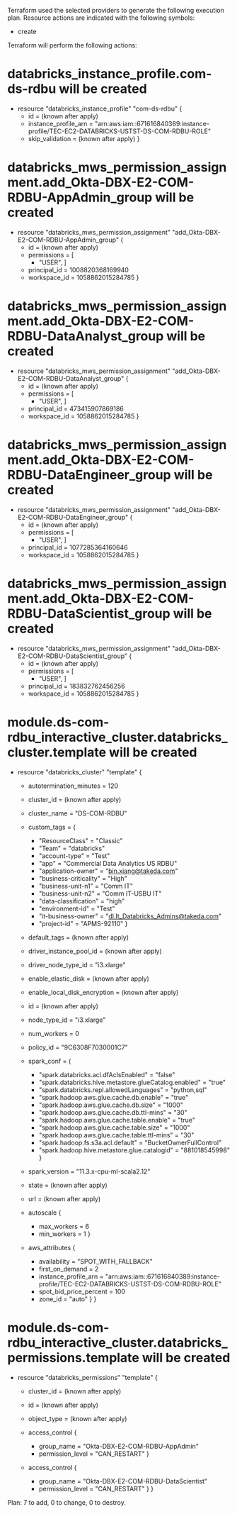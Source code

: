 Terraform used the selected providers to generate the following execution
plan. Resource actions are indicated with the following symbols:
  + create

Terraform will perform the following actions:

  # databricks_instance_profile.com-ds-rdbu will be created
  + resource "databricks_instance_profile" "com-ds-rdbu" {
      + id                   = (known after apply)
      + instance_profile_arn = "arn:aws:iam::671616840389:instance-profile/TEC-EC2-DATABRICKS-USTST-DS-COM-RDBU-ROLE"
      + skip_validation      = (known after apply)
    }

  # databricks_mws_permission_assignment.add_Okta-DBX-E2-COM-RDBU-AppAdmin_group will be created
  + resource "databricks_mws_permission_assignment" "add_Okta-DBX-E2-COM-RDBU-AppAdmin_group" {
      + id           = (known after apply)
      + permissions  = [
          + "USER",
        ]
      + principal_id = 1008820368169940
      + workspace_id = 1058862015284785
    }

  # databricks_mws_permission_assignment.add_Okta-DBX-E2-COM-RDBU-DataAnalyst_group will be created
  + resource "databricks_mws_permission_assignment" "add_Okta-DBX-E2-COM-RDBU-DataAnalyst_group" {
      + id           = (known after apply)
      + permissions  = [
          + "USER",
        ]
      + principal_id = 473415907869186
      + workspace_id = 1058862015284785
    }

  # databricks_mws_permission_assignment.add_Okta-DBX-E2-COM-RDBU-DataEngineer_group will be created
  + resource "databricks_mws_permission_assignment" "add_Okta-DBX-E2-COM-RDBU-DataEngineer_group" {
      + id           = (known after apply)
      + permissions  = [
          + "USER",
        ]
      + principal_id = 1077285364160646
      + workspace_id = 1058862015284785
    }

  # databricks_mws_permission_assignment.add_Okta-DBX-E2-COM-RDBU-DataScientist_group will be created
  + resource "databricks_mws_permission_assignment" "add_Okta-DBX-E2-COM-RDBU-DataScientist_group" {
      + id           = (known after apply)
      + permissions  = [
          + "USER",
        ]
      + principal_id = 183832762456256
      + workspace_id = 1058862015284785
    }

  # module.ds-com-rdbu_interactive_cluster.databricks_cluster.template will be created
  + resource "databricks_cluster" "template" {
      + autotermination_minutes      = 120
      + cluster_id                   = (known after apply)
      + cluster_name                 = "DS-COM-RDBU"
      + custom_tags                  = {
          + "ResourceClass"        = "Classic"
          + "Team"                 = "databricks"
          + "account-type"         = "Test"
          + "app"                  = "Commercial Data Analytics US RDBU"
          + "application-owner"    = "bin.xiang@takeda.com"
          + "business-criticality" = "High"
          + "business-unit-n1"     = "Comm IT"
          + "business-unit-n2"     = "Comm IT-USBU IT"
          + "data-classification"  = "high"
          + "environment-id"       = "Test"
          + "it-business-owner"    = "dl.It_Databricks_Admins@takeda.com"
          + "project-id"           = "APMS-92110"
        }
      + default_tags                 = (known after apply)
      + driver_instance_pool_id      = (known after apply)
      + driver_node_type_id          = "i3.xlarge"
      + enable_elastic_disk          = (known after apply)
      + enable_local_disk_encryption = (known after apply)
      + id                           = (known after apply)
      + node_type_id                 = "i3.xlarge"
      + num_workers                  = 0
      + policy_id                    = "9C6308F7030001C7"
      + spark_conf                   = {
          + "spark.databricks.acl.dfAclsEnabled"                  = "false"
          + "spark.databricks.hive.metastore.glueCatalog.enabled" = "true"
          + "spark.databricks.repl.allowedLanguages"              = "python,sql"
          + "spark.hadoop.aws.glue.cache.db.enable"               = "true"
          + "spark.hadoop.aws.glue.cache.db.size"                 = "1000"
          + "spark.hadoop.aws.glue.cache.db.ttl-mins"             = "30"
          + "spark.hadoop.aws.glue.cache.table.enable"            = "true"
          + "spark.hadoop.aws.glue.cache.table.size"              = "1000"
          + "spark.hadoop.aws.glue.cache.table.ttl-mins"          = "30"
          + "spark.hadoop.fs.s3a.acl.default"                     = "BucketOwnerFullControl"
          + "spark.hadoop.hive.metastore.glue.catalogid"          = "881018545998"
        }
      + spark_version                = "11.3.x-cpu-ml-scala2.12"
      + state                        = (known after apply)
      + url                          = (known after apply)

      + autoscale {
          + max_workers = 6
          + min_workers = 1
        }

      + aws_attributes {
          + availability           = "SPOT_WITH_FALLBACK"
          + first_on_demand        = 2
          + instance_profile_arn   = "arn:aws:iam::671616840389:instance-profile/TEC-EC2-DATABRICKS-USTST-DS-COM-RDBU-ROLE"
          + spot_bid_price_percent = 100
          + zone_id                = "auto"
        }
    }

  # module.ds-com-rdbu_interactive_cluster.databricks_permissions.template will be created
  + resource "databricks_permissions" "template" {
      + cluster_id  = (known after apply)
      + id          = (known after apply)
      + object_type = (known after apply)

      + access_control {
          + group_name       = "Okta-DBX-E2-COM-RDBU-AppAdmin"
          + permission_level = "CAN_RESTART"
        }
      + access_control {
          + group_name       = "Okta-DBX-E2-COM-RDBU-DataScientist"
          + permission_level = "CAN_RESTART"
        }
    }

Plan: 7 to add, 0 to change, 0 to destroy.
